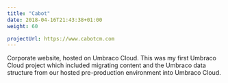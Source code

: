 ```yaml
---
title: "Cabot"
date: 2018-04-16T21:43:38+01:00
weight: 60

projectUrl: https://www.cabotcm.com
---
```


Corporate website, hosted on Umbraco Cloud. This was my first Umbraco Cloud project which included migrating content and the Umbraco data structure from our hosted pre-production environment into Umbraco Cloud.
